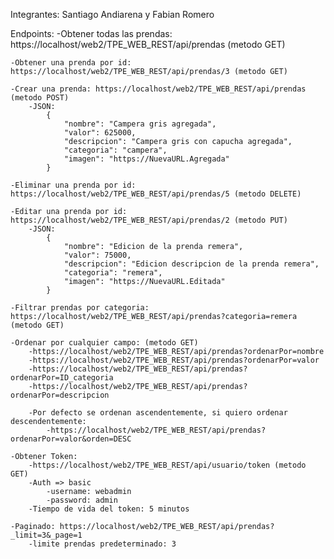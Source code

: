 Integrantes: Santiago Andiarena y Fabian Romero

Endpoints:
    -Obtener todas las prendas: https://localhost/web2/TPE_WEB_REST/api/prendas (metodo GET)

    -Obtener una prenda por id: https://localhost/web2/TPE_WEB_REST/api/prendas/3 (metodo GET)

    -Crear una prenda: https://localhost/web2/TPE_WEB_REST/api/prendas (metodo POST)
        -JSON:
            {
                "nombre": "Campera gris agregada",
                "valor": 625000,
                "descripcion": "Campera gris con capucha agregada",
                "categoria": "campera",
                "imagen": "https://NuevaURL.Agregada"
            }

    -Eliminar una prenda por id: https://localhost/web2/TPE_WEB_REST/api/prendas/5 (metodo DELETE)

    -Editar una prenda por id: https://localhost/web2/TPE_WEB_REST/api/prendas/2 (metodo PUT)
        -JSON:
            {
                "nombre": "Edicion de la prenda remera",
                "valor": 75000,
                "descripcion": "Edicion descripcion de la prenda remera",
                "categoria": "remera",
                "imagen": "https://NuevaURL.Editada"
            }
    
    -Filtrar prendas por categoria: https://localhost/web2/TPE_WEB_REST/api/prendas?categoria=remera (metodo GET)

    -Ordenar por cualquier campo: (metodo GET)
        -https://localhost/web2/TPE_WEB_REST/api/prendas?ordenarPor=nombre
        -https://localhost/web2/TPE_WEB_REST/api/prendas?ordenarPor=valor
        -https://localhost/web2/TPE_WEB_REST/api/prendas?ordenarPor=ID_categoria
        -https://localhost/web2/TPE_WEB_REST/api/prendas?ordenarPor=descripcion

        -Por defecto se ordenan ascendentemente, si quiero ordenar descendentemente:
            -https://localhost/web2/TPE_WEB_REST/api/prendas?ordenarPor=valor&orden=DESC

    -Obtener Token:
        -https://localhost/web2/TPE_WEB_REST/api/usuario/token (metodo GET)
        -Auth => basic 
            -username: webadmin
            -password: admin
        -Tiempo de vida del token: 5 minutos
    
    -Paginado: https://localhost/web2/TPE_WEB_REST/api/prendas?_limit=3&_page=1
        -limite prendas predeterminado: 3


     